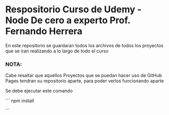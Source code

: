 # Respositorio Curso de Udemy - Node De cero a experto Prof. Fernando Herrera

<p> En este repositorio se guardaran todos los archivos de todos los proyectos que se iran realizando
a lo largo de todo el curso </p>

### NOTA:

Cabe resaltar que aquellos Proyectos que se puedan hacer uso de GitHub Pages tendran su repositorio aparte,
para poder verlos funcionando aparte


<span>Se debe ejecutar este comando</span>

´´´
    npm install

´´´
